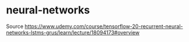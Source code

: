 # neural-networks
Source https://www.udemy.com/course/tensorflow-20-recurrent-neural-networks-lstms-grus/learn/lecture/18094173#overview
